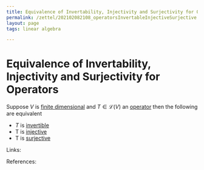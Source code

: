 ```yaml
---
title: Equivalence of Invertability, Injectivity and Surjectivity for Operators
permalink: /zettel/202102082108_operatorsInvertableInjectiveSurjective
layout: page
tags: linear algebra

---
```

# Equivalence of Invertability, Injectivity and Surjectivity for Operators

Suppose $V$ is [finite dimensional](202102062028_finiteDimensionalVectorSpace) and $T \in \mathcal{L}(V)$ an [operator](202102082104_operatorDefinition) 
then the following are equivalent
- $T$ is [invertible](202102081851_invertibleMap)
- T is [injective](202102071749_injectiveDefinition)
- T is [surjective](202102071809_surjectiveDefinition)

Links: 

References: 

